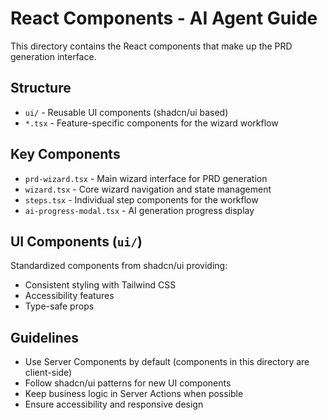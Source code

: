 # React Components - AI Agent Guide

This directory contains the React components that make up the PRD generation interface.

## Structure

- `ui/` - Reusable UI components (shadcn/ui based)
- `*.tsx` - Feature-specific components for the wizard workflow

## Key Components

- `prd-wizard.tsx` - Main wizard interface for PRD generation
- `wizard.tsx` - Core wizard navigation and state management
- `steps.tsx` - Individual step components for the workflow
- `ai-progress-modal.tsx` - AI generation progress display

## UI Components (`ui/`)

Standardized components from shadcn/ui providing:
- Consistent styling with Tailwind CSS
- Accessibility features
- Type-safe props

## Guidelines

- Use Server Components by default (components in this directory are client-side)
- Follow shadcn/ui patterns for new UI components  
- Keep business logic in Server Actions when possible
- Ensure accessibility and responsive design